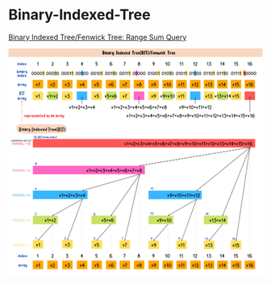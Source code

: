 # Binary-Indexed-Tree

[Binary Indexed Tree/Fenwick Tree: Range Sum Query]()

![binary-indexed-tree-summary-card](https://github.com/ClaireLee22/Binary-Indexed-Tree/blob/main/images/Binary%20Indexed%20Tree.png)
